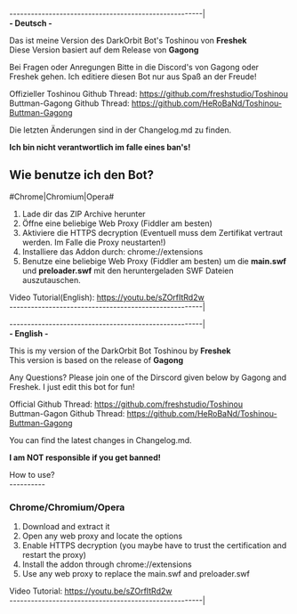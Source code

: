 ------------------------------------------------------|<br>
<b>- Deutsch -</b> <br>

Das ist meine Version des DarkOrbit Bot's Toshinou von <b>Freshek</b> <br>
Diese Version basiert auf dem Release von <b>Gagong</b> <br>

Bei Fragen oder Anregungen Bitte in die Discord's von Gagong oder Freshek gehen.
Ich editiere diesen Bot nur aus Spaß an der Freude!

Offizieller Toshinou Github Thread: https://github.com/freshstudio/Toshinou
Buttman-Gagong Github Thread: https://github.com/HeRoBaNd/Toshinou-Buttman-Gagong


Die letzten Änderungen sind in der Changelog.md zu finden.<br>

<b>Ich bin nicht verantwortlich im falle eines ban's!</b> <br>


Wie benutze ich den Bot?
----------------------
#Chrome|Chromium|Opera#
1. Lade dir das ZIP Archive herunter
2. Öffne eine beliebige Web Proxy (Fiddler am besten)
3. Aktiviere die HTTPS decryption (Eventuell muss dem Zertifikat vertraut werden. Im Falle die Proxy neustarten!)
4. Installiere das Addon durch: chrome://extensions
5. Benutze eine beliebige Web Proxy (Fiddler am besten) um die
	<b>main.swf</b> und <b>preloader.swf</b> mit den heruntergeladen SWF Dateien auszutauschen.

Video Tutorial(English): https://youtu.be/sZOrfItRd2w<br>
------------------------------------------------------|<br>

------------------------------------------------------|<br>
<b>- English -</b> <br>

This is my version of the DarkOrbit Bot Toshinou by <b>Freshek</b> <br>
This version is based on the release of <b>Gagong</b> <br>

Any Questions? Please join one of the Dirscord given below by Gagong and Freshek.
I just edit this bot for fun!

Official Github Thread: https://github.com/freshstudio/Toshinou<br>
Buttman-Gagon Github Thread: https://github.com/HeRoBaNd/Toshinou-Buttman-Gagong<br>

You can find the latest changes in Changelog.md.<br>

<b>I am NOT responsible if you get banned!</b> <br>


How to use?<br>
----------<br>
### Chrome/Chromium/Opera<br>
1. Download and extract it
2. Open any web proxy and locate the options
3. Enable HTTPS decryption (you maybe have to trust the certification and restart the proxy)
4. Install the addon through chrome://extensions
5. Use any web proxy to replace the main.swf and preloader.swf

Video Tutorial: https://youtu.be/sZOrfItRd2w<br>
------------------------------------------------------|
